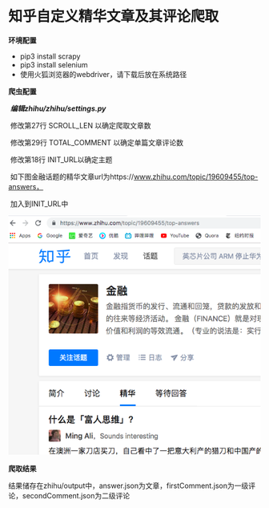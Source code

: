 # 知乎自定义精华文章及其评论爬取

**环境配置**

* pip3 install scrapy
* pip3 install selenium
* 使用火狐浏览器的webdriver，请下载后放在系统路径

**爬虫配置**

​	***编辑zhihu/zhihu/settings.py***

​		修改第27行 SCROLL_LEN 以确定爬取文章数

​		修改第29行 TOTAL_COMMENT 以确定单篇文章评论数

​		修改第18行 INIT_URL以确定主题

​			如下图金融话题的精华文章url为https://www.zhihu.com/topic/19609455/top-answers，

​			加入到INIT_URL中

![image](http://github.com/heard1/ZhihuJinhua/raw/master/picture/1.png)

**爬取结果**

​	结果储存在zhihu/output中，answer.json为文章，firstComment.json为一级评论，secondComment.json为二级评论


